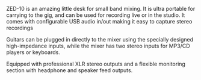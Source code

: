 
ZED-10 is an amazing little desk for small band mixing. It is ultra portable for carrying to the gig, and can be used for recording live or in the studio. It comes with configurable USB audio in/out making it easy to capture stereo recordings

Guitars can be plugged in directly to the mixer using the specially designed high-impedance inputs, while the mixer has two stereo inputs for MP3/CD players or keyboards.

Equipped with professional XLR stereo outputs and a flexible monitoring section with headphone and speaker feed outputs.
